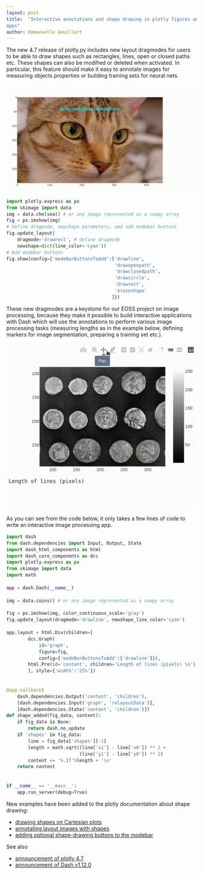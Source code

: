 ```yaml
---
layout: post
title:  "Interactive annotations and shape drawing in plotly figures and Dash
apps"
author:	Emmanuelle Gouillart
---
```


The new 4.7 release of plotly.py includes new layout dragmodes for users to be able to draw shapes such as rectangles, lines, open or closed paths etc. These shapes can also be modified or deleted when activated. In particular, this feature should make it easy to annotate images for measuring objects properties or building training sets for neural nets.

![shape drawing](/assets/shape_drawing.gif)

```python
import plotly.express as px
from skimage import data
img = data.chelsea() # or any image represented as a numpy array
fig = px.imshow(img)
# Define dragmode, newshape parameters, amd add modebar buttons
fig.update_layout(
    dragmode='drawrect', # define dragmode
    newshape=dict(line_color='cyan'))
# Add modebar buttons
fig.show(config={'modeBarButtonsToAdd':['drawline',
                                        'drawopenpath',
                                        'drawclosedpath',
                                        'drawcircle',
                                        'drawrect',
                                        'eraseshape'
                                       ]})
```

These new dragmodes are a keystone for our EOSS project on image processing,
because they make it possible to build interactive applications with Dash which
will use the annotations to perform various image processing tasks (measuring
lengths as in the example below, defining markers for image segmentation,
preparing a training set etc.).

![shape drawing app](/assets/shape_drawing_app.gif)

As you can see from the code below, it only takes a few lines of code to write
an interactive image processing app.

```python
import dash
from dash.dependencies import Input, Output, State
import dash_html_components as html
import dash_core_components as dcc
import plotly.express as px
from skimage import data
import math

app = dash.Dash(__name__)

img = data.coins() # or any image represented as a numpy array

fig = px.imshow(img, color_continuous_scale='gray')
fig.update_layout(dragmode='drawline', newshape_line_color='cyan')

app.layout = html.Div(children=[
        dcc.Graph(
            id='graph',
            figure=fig,
            config={'modeBarButtonsToAdd':['drawline']}),
        html.Pre(id='content', children='Length of lines (pixels) \n')
        ], style={'width':'25%'})


@app.callback(
    dash.dependencies.Output('content', 'children'),
    [dash.dependencies.Input('graph', 'relayoutData')],
    [dash.dependencies.State('content', 'children')])
def shape_added(fig_data, content):
    if fig_data is None:
        return dash.no_update
    if 'shapes' in fig_data:
        line = fig_data['shapes'][-1]
        length = math.sqrt((line['x1'] - line['x0']) ** 2 +
                           (line['y1'] - line['y0']) ** 2)
        content += '%.1f'%length + '\n'
    return content


if __name__ == '__main__':
    app.run_server(debug=True)
```

New examples have been added to the plotly documentation about shape drawing:
- [drawing shapes on Cartesian plots](https://plotly.com/python/shapes/#drawing-shapes-on-cartesian-plots)
- [annotating layout images with shapes](https://plotly.com/python/images/#annotating-layout-image-with-shapes)
- [adding optional shape-drawing buttons to the modebar](https://plotly.com/python/configuration-options/#add-optional-shapedrawing-buttons-to-modebar)

See also
- [announcement of plotly 4.7](https://community.plotly.com/t/announcing-plotly-py-4-7-performance-improvements-and-shape-drawing/38871)
- [announcement of Dash v1.12.0](https://community.plotly.com/t/dash-v1-12-0-release-pattern-matching-callbacks-fixes-shape-drawing-new-datatable-conditional-formatting-options-prevent-initial-call-and-more/38867)
